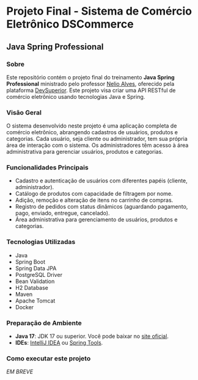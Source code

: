 #   Projeto Final - Sistema de Comércio Eletrônico DSCommerce

## Java Spring Professional


### Sobre

Este repositório contém o projeto final do treinamento **Java Spring Professional** ministrado pelo
professor [Nelio Alves](https://www.udemy.com/user/nelio-alves/), oferecido pela plataforma [DevSuperior](https://devsuperior.com.br/). Este projeto visa criar uma API RESTful de comércio
eletrônico usando tecnologias Java e Spring.

### Visão Geral
O sistema desenvolvido neste projeto é uma aplicação completa de comércio eletrônico,
abrangendo cadastros de usuários, produtos e categorias. Cada usuário, seja cliente ou administrador,
tem sua própria área de interação com o sistema. Os administradores têm acesso à área administrativa para gerenciar
usuários, produtos e categorias.


### Funcionalidades Principais

- Cadastro e autenticação de usuários com diferentes papéis (cliente, administrador).
- Catálogo de produtos com capacidade de filtragem por nome.
- Adição, remoção e alteração de itens no carrinho de compras.
- Registro de pedidos com status dinâmicos (aguardando pagamento, pago, enviado, entregue, cancelado).
- Área administrativa para gerenciamento de usuários, produtos e categorias.

### Tecnologias Utilizadas

- Java
- Spring Boot
- Spring Data JPA
- PostgreSQL Driver
- Bean Validation
- H2 Database
- Maven
- Apache Tomcat
- Docker

### Preparação de Ambiente
- **Java 17**: JDK 17 ou superior. Você pode baixar no [site oficial](https://www.oracle.com/java/technologies/downloads/).
- **IDEs**: [IntelliJ IDEA]() ou [Spring Tools](https://spring.io/tools).

### Como executar este projeto
_EM BREVE_